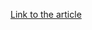 [Link to the article](https://www.nist.gov/blogs/cybersecurity-insights/protecting-model-updates-privacy-preserving-federated-learning-part-two)
